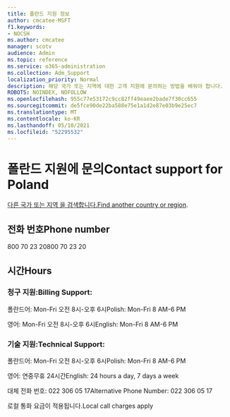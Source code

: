 ```yaml
---
title: 폴란드 지원 정보
author: cmcatee-MSFT
f1.keywords:
- NOCSH
ms.author: cmcatee
manager: scotv
audience: Admin
ms.topic: reference
ms.service: o365-administration
ms.collection: Adm_Support
localization_priority: Normal
description: 해당 국가 또는 지역에 대한 고객 지원에 문의하는 방법을 배워야 합니다.
ROBOTS: NOINDEX, NOFOLLOW
ms.openlocfilehash: 955c77e53172c9cc82ff49eaee2bade7f30cc655
ms.sourcegitcommit: de5fce90de22ba588e75e1a1d2e87e03b9e25ec7
ms.translationtype: MT
ms.contentlocale: ko-KR
ms.lasthandoff: 05/10/2021
ms.locfileid: "52295532"
---
```

# <a name="contact-support-for-poland"></a><span data-ttu-id="72cbb-103">폴란드 지원에 문의</span><span class="sxs-lookup"><span data-stu-id="72cbb-103">Contact support for Poland</span></span>

<span data-ttu-id="72cbb-104">[다른 국가 또는 지역 을 검색합니다.](../../business-video/get-help-support.md)</span><span class="sxs-lookup"><span data-stu-id="72cbb-104">[Find another country or region](../../business-video/get-help-support.md).</span></span>

## <a name="phone-number"></a><span data-ttu-id="72cbb-105">전화 번호</span><span class="sxs-lookup"><span data-stu-id="72cbb-105">Phone number</span></span>
<span data-ttu-id="72cbb-106">800 70 23 20</span><span class="sxs-lookup"><span data-stu-id="72cbb-106">800 70 23 20</span></span>

## <a name="hours"></a><span data-ttu-id="72cbb-107">시간</span><span class="sxs-lookup"><span data-stu-id="72cbb-107">Hours</span></span>
### <a name="billing-support"></a><span data-ttu-id="72cbb-108">청구 지원:</span><span class="sxs-lookup"><span data-stu-id="72cbb-108">Billing Support:</span></span>

<span data-ttu-id="72cbb-109">폴란드어: Mon-Fri 오전 8시-오후 6시</span><span class="sxs-lookup"><span data-stu-id="72cbb-109">Polish: Mon-Fri 8 AM-6 PM</span></span>

<span data-ttu-id="72cbb-110">영어: Mon-Fri 오전 8시-오후 6시</span><span class="sxs-lookup"><span data-stu-id="72cbb-110">English: Mon-Fri 8 AM-6 PM</span></span>

### <a name="technical-support"></a><span data-ttu-id="72cbb-111">기술 지원:</span><span class="sxs-lookup"><span data-stu-id="72cbb-111">Technical Support:</span></span>

<span data-ttu-id="72cbb-112">폴란드어: Mon-Fri 오전 8시-오후 6시</span><span class="sxs-lookup"><span data-stu-id="72cbb-112">Polish: Mon-Fri 8 AM-6 PM</span></span>

<span data-ttu-id="72cbb-113">영어: 연중무휴 24시간</span><span class="sxs-lookup"><span data-stu-id="72cbb-113">English: 24 hours a day, 7 days a week</span></span>

<span data-ttu-id="72cbb-114">대체 전화 번호: 022 306 05 17</span><span class="sxs-lookup"><span data-stu-id="72cbb-114">Alternative Phone Number: 022 306 05 17</span></span>

<span data-ttu-id="72cbb-115">로컬 통화 요금이 적용됩니다.</span><span class="sxs-lookup"><span data-stu-id="72cbb-115">Local call charges apply</span></span>
